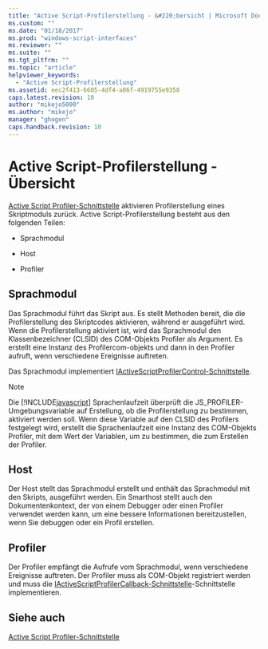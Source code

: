 ```yaml
---
title: "Active Script-Profilerstellung - &#220;bersicht | Microsoft Docs"
ms.custom: ""
ms.date: "01/18/2017"
ms.prod: "windows-script-interfaces"
ms.reviewer: ""
ms.suite: ""
ms.tgt_pltfrm: ""
ms.topic: "article"
helpviewer_keywords: 
  - "Active Script-Profilerstellung"
ms.assetid: eec2f413-6605-4df4-a86f-4919755e9358
caps.latest.revision: 10
author: "mikejo5000"
ms.author: "mikejo"
manager: "ghogen"
caps.handback.revision: 10
---
```

# Active Script-Profilerstellung - &#220;bersicht
[Active Script Profiler\-Schnittstelle](../winscript/reference/active-script-profiler-interfaces.md) aktivieren Profilerstellung eines Skriptmoduls zurück.  Active Script\-Profilerstellung besteht aus den folgenden Teilen:  
  
-   Sprachmodul  
  
-   Host  
  
-   Profiler  
  
## Sprachmodul  
 Das Sprachmodul führt das Skript aus.  Es stellt Methoden bereit, die die Profilerstellung des Skriptcodes aktivieren, während er ausgeführt wird.  Wenn die Profilerstellung aktiviert ist, wird das Sprachmodul den Klassenbezeichner \(CLSID\) des COM\-Objekts Profiler als Argument.  Es erstellt eine Instanz des Profilercom\-objekts und dann in den Profiler aufruft, wenn verschiedene Ereignisse auftreten.  
  
 Das Sprachmodul implementiert [IActiveScriptProfilerControl\-Schnittstelle](../winscript/reference/iactivescriptprofilercontrol-interface.md).  
  
> [!NOTE]
>  Die [!INCLUDE[javascript](../includes/javascript-md.md)] Sprachenlaufzeit überprüft die JS\_PROFILER\-Umgebungsvariable auf Erstellung, ob die Profilerstellung zu bestimmen, aktiviert werden soll.  Wenn diese Variable auf den CLSID des Profilers festgelegt wird, erstellt die Sprachenlaufzeit eine Instanz des COM\-Objekts Profiler, mit dem Wert der Variablen, um zu bestimmen, die zum Erstellen der Profiler.  
  
## Host  
 Der Host stellt das Sprachmodul erstellt und enthält das Sprachmodul mit den Skripts, ausgeführt werden.  Ein Smarthost stellt auch den Dokumentenkontext, der von einem Debugger oder einen Profiler verwendet werden kann, um eine bessere Informationen bereitzustellen, wenn Sie debuggen oder ein Profil erstellen.  
  
## Profiler  
 Der Profiler empfängt die Aufrufe vom Sprachmodul, wenn verschiedene Ereignisse auftreten.  Der Profiler muss als COM\-Objekt registriert werden und muss die [IActiveScriptProfilerCallback\-Schnittstelle](../winscript/reference/iactivescriptprofilercallback-interface.md)\-Schnittstelle implementieren.  
  
## Siehe auch  
 [Active Script Profiler\-Schnittstelle](../winscript/reference/active-script-profiler-interfaces.md)